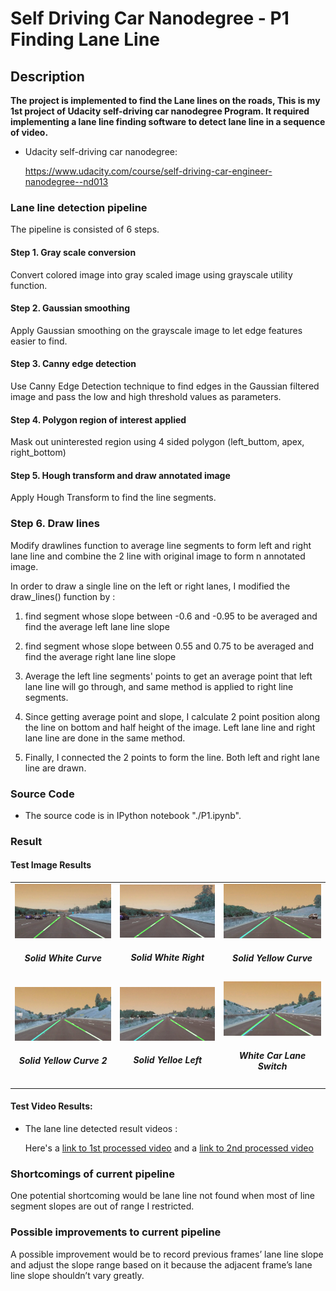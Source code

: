 # Self Driving Car Nanodegree - P1 Finding Lane Line

## Description

**The project is implemented to find the Lane lines on the roads, This is my 1st project of Udacity self-driving car nanodegree Program. It required implementing a lane line finding software to detect lane line in a sequence of video.**
* Udacity self-driving car nanodegree:

  https://www.udacity.com/course/self-driving-car-engineer-nanodegree--nd013

### Lane line detection pipeline 

The pipeline is consisted of 6 steps. 

#### Step 1. Gray scale conversion
  Convert colored image into gray scaled image using grayscale utility function.

#### Step 2. Gaussian smoothing
  Apply Gaussian smoothing on the grayscale image to let edge features easier to find.
  
#### Step 3. Canny edge detection
  Use Canny Edge Detection technique to find edges in the Gaussian filtered image and pass the low and high threshold values as parameters.

#### Step 4. Polygon region of interest applied
  Mask out uninterested region using 4 sided polygon (left_buttom, apex, right_bottom)  

#### Step 5. Hough transform and draw annotated image
  Apply Hough Transform to find the line segments.
 
### Step 6. Draw lines 
  Modify drawlines function to average line segments to form left and right lane line and combine the 2 line with original image to form n annotated image.

In order to draw a single line on the left or right lanes, I modified the draw_lines() function by :

1. find segment whose slope between -0.6 and -0.95 to be averaged and find the average left lane line slope

2. find segment whose slope between 0.55 and 0.75 to be averaged and find the average right lane line slope

3. Average the left line segments' points to get an average point that left lane line will go through, and same method is applied to right line segments.

4. Since getting average point and slope, I calculate 2 point position along the line on bottom and half height of the image. Left lane line and right lane line are done in the same method.

5. Finally, I connected the 2 points to form the line. Both left and right lane line are drawn.

### Source Code

* The source code is in IPython notebook "./P1.ipynb". 

### Result

#### Test Image Results
<table>
  <tr>
    <td>
      <center>
         <img src="test_images_output/solidWhiteCurve.jpg" width="500">
          <br/>
          <h5>Solid White Curve</h5>
      <center>
    </td>
    <td>
      <center>
        <img src="test_images_output/solidWhiteRight.jpg" width="500">
        <h5>Solid White Right</h5>
      <center>
    </td>
    <td>
      <center>
        <img src="test_images_output/solidYellowCurve.jpg" width="500">
        <h5>Solid Yellow Curve</h5>
      <center>
    </td> 
  </tr>
  <tr></tr>
  <tr>
     <td>
      <center>
         <img src="test_images_output/solidYellowCurve2.jpg" width="500">
          <br/>
          <h5>Solid Yellow Curve 2</h5>
      <center>
    </td>
    <td>
      <center>
        <img src="test_images_output/solidYellowLeft.jpg" width="500">
        <h5>Solid Yelloe Left</h5>
      <center>
    </td>
    <td>
      <center>
        <img src="test_images_output/whiteCarLaneSwitch.jpg" width="500">
        <h5>White Car Lane Switch</h5>
      <center>
    </td>
  </tr>
</table>

#### Test Video Results:

* The lane line detected result videos :

  Here's a [link to 1st processed video](./test_videos_output/solidWhiteRight.mp4) and a [link to 2nd processed video](./test_videos_output/solidYellowLeft.mp4)

### Shortcomings of current pipeline

One potential shortcoming would be lane line not found when most of line segment slopes are out of range I restricted.


### Possible improvements to current pipeline

A possible improvement would be to record previous frames’ lane line slope and adjust the slope range based on it because the adjacent frame’s lane line slope shouldn’t vary greatly.
